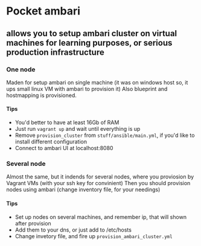 # Pocket ambari
## allows you to setup ambari cluster on virtual machines for learning purposes, or serious production infrastructure

### One node
Maden for setup ambari on single machine (it was on windows host so, it ups small linux VM with ambari to provision it)
Also blueprint and hostmapping is provisioned.
#### Tips
* You'd better to have at least 16Gb of RAM
* Just run `vagrant up` and wait until everything is up
* Remove `provision_cluster` from `stuff/ansible/main.yml`, if you'd like to install different configuration
* Connect to ambari UI at localhost:8080

### Several node
Almost the same, but it indends for several nodes, where you proviosion by Vagrant VMs (with your ssh key for convinient)
Then you should provision nodes using ambari (change inventory file, for your needings)

#### Tips
* Set up nodes on several machines, and remember ip, that will shown after provision
* Add them to your dns, or just add to /etc/hosts
* Change invetory file, and fire up `provision_ambari_cluster.yml`
